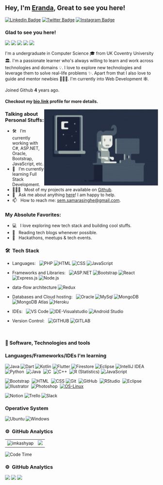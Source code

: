## Hey, I'm [Eranda](https://github.com/ErandaMadusanka), Great to see you here!

[![Linkedin Badge](https://img.shields.io/badge/-LinkedIn-0e76a8?style=flat-square&logo=Linkedin&logoColor=white)](https://linkedin.com/in/eranda-samarasinghe)
[![Twitter Badge](https://img.shields.io/badge/-Twitter-00acee?style=flat-square&logo=Twitter&logoColor=white)](https://twitter.com/eranda_madusank)
[![Instagram Badge](https://img.shields.io/badge/-Instagram-e4405f?style=flat-square&logo=Instagram&logoColor=white)](https://instagram.com/eranda_samarasinghe/)
<!-- [![Telegram Badge](https://img.shields.io/badge/-Telegram-0088cc?style=flat-square&logo=Telegram&logoColor=white)](https://t.me/eranda_samarasinghe) -->

### Glad to see you here! 
![](https://visitor-badge.glitch.me/badge?page_id=ErandaMadusanka.ErandaMadusanka&style=flat-square&color=0088cc)
![](https://komarev.com/ghpvc/?username=ErandaMadusanka)
![](https://img.shields.io/github/commit-activity/m/ErandaMadusanka/ErandaMadusanka)
![](https://img.shields.io/github/followers/ErandaMadusanka?color=4C1&logo=github)
![](https://img.shields.io/github/last-commit/milaan9/milaan9?label=Profile%20update&style=fflat-square)

I'm a undergraduate in Computer Science 🎓 from UK Coventry University 🏛. I'm a passionate learner who's always willing to learn and work across technologies and domains 💡. I love to explore new technologies and leverage them to solve real-life problems ✨. Apart from that I also love to guide and mentor newbies 👨🏻‍💻. I'm currently into Web Development 🕸️.

Joined Github **4** years ago.

#### Checkout my [bio.link](https://linkedin.com/in/eranda-samarasinghe) profile for more details.

<img align="right" height="250" width="375" alt="Night Coding" src="https://raw.githubusercontent.com/AVS1508/AVS1508/master/assets/Night-Coding.gif"/>

### Talking about Personal Stuffs:

- 🛠 &nbsp; I’m currently working with C#, ASP.NET, Oracle, Bootstrap, JavaScript, etc.
- 🚀 &nbsp; I’m currently learning Full Stack Development.
- 👨🏻‍💻 &nbsp; Most of my projects are available on [Github](https://github.com/ErandaMadusanka).
- 💬 &nbsp; Ask me about anything [here](https://github.com/iampavangandhi/iampavangandhi/issues/2)! I am happy to help.
- 📫 &nbsp; How to reach me: sem.samarasinghe@gmail.com.
<!-- - 👾 &nbsp; Fun fact: Equal is Not Always Equal in Javascript. -->
<!-- - 📝 &nbsp; Checkout my [Resume](https://github.com/iampavangandhi/iampavangandhi/blob/master/resume.pdf). -->

### My Absolute Favorites:

- 💻 &nbsp; I love exploring new tech stack and building cool stuffs.
- 📰 &nbsp; Reading tech blogs whenever possible.
- 🍕 &nbsp; Hackathons, meetups & tech events.

### 🛠 &nbsp;Tech Stack

- Languages: &nbsp;
  ![PHP](https://img.shields.io/badge/PHP-05122A.svg?logo=php&logoColor=php)
  ![HTML](https://img.shields.io/badge/-HTML-05122A?style=flat&logo=HTML5)
  ![CSS](https://img.shields.io/badge/-CSS-05122A?style=flat&logo=CSS3&logoColor=1572B6)
  ![JavaScript](https://img.shields.io/badge/-JavaScript-05122A?style=flat&logo=javascript)

- Frameworks and Libraries: &nbsp;
  ![ASP.NET](https://img.shields.io/badge/Dot%20Net-05122A?logo=dotnet&logoColor=white)
  ![Bootstrap](https://img.shields.io/badge/-Bootstrap-05122A?style=flat&logo=bootstrap&logoColor=563D7C)
  ![React](https://img.shields.io/badge/-React-05122A?style=flat&logo=react)
  ![Express.js](https://img.shields.io/badge/-Express.js-05122A?style=flat&logo=node.js)
  ![Node.js](https://img.shields.io/badge/-Node.js-05122A?style=flat&logo=node.js)

- data-flow architecture
  ![Redux](https://img.shields.io/badge/-React-05122A?style=flat&logo=react)
  
- Databases and Cloud hosting:  &nbsp;
  ![Oracle](https://img.shields.io/badge/Oracle-05122A.svg?logo=oracle&logoColor=red)
  ![MySql](https://img.shields.io/badge/-MySql-05122A?style=flat&logo=mysql)
  ![MongoDB](https://img.shields.io/badge/MongoDB-05122A.svg?logo=mongodb&logoColor=mongodb)
  ![MongoDB Atlas](https://img.shields.io/badge/-MongoDB%20Atlas-05122A?style=flat&logo=mongodb)
  ![Heroku](https://img.shields.io/badge/Heroku-430098.svg?logo=heroku&logoColor=white)
  
- IDEs: &nbsp;
  ![VS Code](https://img.shields.io/badge/-VS%20Code-05122A?style=flat&logo=visual-studio-code&logoColor=007ACC)
  ![IDE-Visualstudio](https://img.shields.io/badge/Visual%20Studio-05122A.svg?logo=visual-studio-code&logoColor=007ACC)
  ![Android Studio](https://img.shields.io/badge/-Android%20Studio-05122A?style=flat&logo=android-studio)
  
- Version Control: &nbsp;
  ![GITHUB](https://img.shields.io/badge/GitHub-100000?style=flat&logo=github&logoColor=GitHub)
  ![GITLAB](https://img.shields.io/badge/GitLab-330F63?style=flat&logo=gitlab&logoColor=GitLab)
  
  <a href="#"><img alt="" src=""></a>
<!--   <a href="#"><img alt="Google Sheets" src="https://img.shields.io/badge/Google%20Sheets-34A853.svg?logo=google%20sheets&logoColor=white"></a>
  <a href="#"><img alt="Stack Overflow" src="https://img.shields.io/badge/-Stack%20Overflow-FE7A16?logo=stack-overflow&logoColor=white"></a> -->
  
### 🔧 Software, Technologies and tools

### Languages/Frameworks/IDEs I'm learning 
![Java](https://img.shields.io/badge/-Java-05122A?style=flat&logo=Java&logoColor=007ACC)
![Dart](https://img.shields.io/badge/-Dart-05122A?style=flat&logo=Dart&logoColor=007ACC)
![Kotlin](https://img.shields.io/badge/-Kotlin-05122A?style=flat&logo=Kotlin)
![Flutter](https://img.shields.io/badge/-Flutter-05122A?style=flat&logo=flutter&logoColor=007ACC)
![Firestore](https://img.shields.io/badge/-Firestore-05122A?style=flat&logo=firebase)
![Eclipse](https://img.shields.io/badge/-Eclipse-05122A?style=flat&logo=eclipse)
![IntelliJ IDEA](https://img.shields.io/badge/-IntelliJ%20IDEA-05122A?style=flat&logo=intellij-idea&logoColor=f70486)
![Python](https://img.shields.io/badge/-Python-05122A?style=flat&logo=python)&nbsp;
![Java](https://img.shields.io/badge/-Java-05122A?style=flat&logo=Java&logoColor=FFA518)&nbsp;
![C](https://img.shields.io/badge/-C-05122A?style=flat&logo=C&logoColor=A8B9CC)&nbsp;
![C++](https://img.shields.io/badge/-C++-05122A?style=flat&logo=C%2B%2B&logoColor=00599C)&nbsp;
![R (Statistics)](https://img.shields.io/badge/-R-05122A?style=flat&logo=R&logoColor=276DC3)
![JavaScript](https://img.shields.io/badge/-JavaScript-05122A?style=flat&logo=javascript)&nbsp;

![Bootstrap](https://img.shields.io/badge/-Bootstrap-05122A?style=flat&logo=bootstrap&logoColor=563D7C)&nbsp;
![HTML](https://img.shields.io/badge/-HTML-05122A?style=flat&logo=HTML5)&nbsp;
![CSS](https://img.shields.io/badge/-CSS-05122A?style=flat&logo=CSS3&logoColor=1572B6)
![Git](https://img.shields.io/badge/-Git-05122A?style=flat&logo=git)&nbsp;
![GitHub](https://img.shields.io/badge/-GitHub-05122A?style=flat&logo=github)&nbsp;
![RStudio](https://img.shields.io/badge/-RStudio-05122A?style=flat&logo=rstudio)&nbsp;
![Eclipse](https://img.shields.io/badge/-Eclipse-05122A?style=flat&logo=eclipse-ide&logoColor=2C2255)
![Illustrator](https://img.shields.io/badge/-Illustrator-05122A?style=flat&logo=adobe-illustrator)&nbsp;
![Photoshop](https://img.shields.io/badge/-Photoshop-05122A?style=flat&logo=adobe-photoshop)&nbsp;
<a href="#"><img alt="OS-Linux" src="https://img.shields.io/badge/Linux-1793D1.svg?logo=linux&logoColor=white"></a>



![Notion](https://img.shields.io/badge/Notion-000000?style=for-the-badge&logo=notion&logoColor=white)
![Trello](https://img.shields.io/badge/Trello-0052CC?style=for-the-badge&logo=trello&logoColor=white)
![Slack](https://img.shields.io/badge/Slack-4A154B?style=for-the-badge&logo=slack&logoColor=white)


### Operative System

![Ubuntu](https://img.shields.io/badge/Ubuntu-E95420?style=for-the-badge&logo=ubuntu&logoColor=white)
![Windows](https://img.shields.io/badge/Windows-0078D6?style=for-the-badge&logo=windows&logoColor=white)

<!--  <h2 align="center">Tools & Technologies ⚡</h2>
<p align="center"> 
<a href="https://developer.mozilla.org/en-US/docs/Web/JavaScript" rel="noreferrer"> <img src="./src/images/tech/js.png" alt="javascript" height="40"/> </a>  
<a href="https://www.w3.org/html/" target="_blank" rel="noreferrer"> <img src="./src/images/tech/html5.png" alt="html5" height="40" /></a>
<a href="https://www.w3schools.com/css/" target="_blank" rel="noreferrer"> <img src="./src/images/tech/css3.png" alt="css3" height="40"/> </a> 
<a href="https://sass-lang.com" target="_blank" rel="noreferrer"> <img src="./src/images/tech/sass.png" alt="sass" height="40"/> </a> 
<a href="https://reactjs.org/" target="_blank" rel="noreferrer"> <img src="./src/images/tech/react.png" alt="react" height="40"/> </a> 
<a href="https://redux.js.org" target="_blank" rel="noreferrer"> <img src="./src/images/tech/redux.png" alt="redux" height="40"/> </a> 
<a href="https://mui.com" target="_blank" rel="noreferrer">  <img src="./src/images/tech/mui.png" title="Material UI" alt="Material UI" height="40" />&nbsp; </a> 
<a href="https://nodejs.org" target="_blank" rel="noreferrer"> <img src="./src/images/tech/nodejs.png" alt="nodejs" height="40"/> </a> 
<a href="https://mongodb.com/" target="_blank" rel="noreferrer"> <img src="./src/images/tech/mongodb.png" alt="mongodb" height="40"/> </a> 
<a href="https://typescriptlang.org/" target="_blank" rel="noreferrer"> <img src="./src/images/tech/ts.png" alt="typescript" height="40"/> </a> 
<a href="https://git-scm.com/" target="_blank" rel="noreferrer"> <img src="./src/images/tech/git.png" alt="git" height="40"/> </a>  
</p> -->

  
### ⚙️ &nbsp;GitHub Analytics
<table style="width:100%">
  <tr>
    <td> <img src="https://github-readme-stats.vercel.app/api?username=imkashyap&show_icons=true&theme=dark&locale=en&hide_border=true" alt="imkashyap" /></td>
    <td><img src="https://github-readme-stats.vercel.app/api/top-langs/?username=imKashyap&theme=dark&hide_border=true&layout=compact"></td>
  </tr>
</table>

<!-- ### Languages and Tools:

<code><img height="27" src="https://raw.githubusercontent.com/github/explore/80688e429a7d4ef2fca1e82350fe8e3517d3494d/topics/cpp/cpp.png" alt="cpp"></code>
<code><img height="27" src="https://raw.githubusercontent.com/github/explore/80688e429a7d4ef2fca1e82350fe8e3517d3494d/topics/python/python.png" alt="python"></code>
<code><img height="27" src="https://raw.githubusercontent.com/github/explore/80688e429a7d4ef2fca1e82350fe8e3517d3494d/topics/javascript/javascript.png" alt="javascript"></code>
<code><img height="27" src="https://raw.githubusercontent.com/github/explore/80688e429a7d4ef2fca1e82350fe8e3517d3494d/topics/nodejs/nodejs.png" alt="nodejs"></code>
<code><img height="27" src="https://raw.githubusercontent.com/devicons/devicon/master/icons/express/express-original.svg" alt="expressjs"></code>
<code><img height="27" src="https://raw.githubusercontent.com/github/explore/80688e429a7d4ef2fca1e82350fe8e3517d3494d/topics/react/react.png" alt="react"></code>
<code><img height="27" src="https://raw.githubusercontent.com/github/explore/80688e429a7d4ef2fca1e82350fe8e3517d3494d/topics/graphql/graphql.png" alt="graphql"></code>
<code><img height="27" src="https://raw.githubusercontent.com/github/explore/80688e429a7d4ef2fca1e82350fe8e3517d3494d/topics/sql/sql.png" alt="sql"></code>
<code><img height="27" src="https://encrypted-tbn0.gstatic.com/images?q=tbn%3AANd9GcSTTzPAw-55ssm1Im594xYZ9eRQu2JylrkYLg&usqp=CAU" alt="mongodb"></code>
<code><img height="27" src="https://raw.githubusercontent.com/devicons/devicon/master/icons/git/git-original.svg" alt="git"></code>
<code><img height="27" src="https://raw.githubusercontent.com/github/explore/80688e429a7d4ef2fca1e82350fe8e3517d3494d/topics/terminal/terminal.png" alt="terminal"></code> -->

<!-- [![Kashyap's wakatime stats](https://github-readme-stats.vercel.app/api/wakatime?username=imkashyap&theme=tokyonight)](https://github.com/imkashyap/github-readme-stats)-->
<!-- *** -->
<!--START_SECTION:waka-->
![Code Time](http://img.shields.io/badge/Code%20Time-264%20hrs%2019%20mins-blue)

### ⚙️ &nbsp;GitHub Analytics
<p align="left">
<img width="300px" src="https://github-readme-stats.vercel.app/api?username=ErandaMadusanka&show_icons=true&theme=ayu-mirage&count_private=true&hide_border=true" />   
<img width="300px" src="https://streak-stats.demolab.com/?user=ErandaMadusanka&theme=monokai-metallian&hide_border=true"/>
<img width="300px" src="https://github-readme-stats-eight-theta.vercel.app/api/top-langs/?username=ErandaMadusanka&layout=compact&langs_count=8&theme=algolia"/>
<p/>

<!---
ErandaMadusanka/ErandaMadusanka is a ✨ special ✨ repository because its `README.md` (this file) appears on your GitHub profile.
You can click the Preview link to take a look at your changes.
--->
